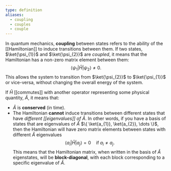 ```yaml
---
type: definition
aliases:
  - coupling
  - couples
  - couple
---
```

In quantum mechanics, **coupling** between states refers to the ability of the [[Hamiltonian]] to induce transitions between them. If two states, $\ket{\psi_{1}}$ and $\ket{\psi_{2}}$ are *coupled*, it means that the Hamiltonian has a non-zero matrix element between them:
$$
\langle \psi_{1} | \hat{H} | \psi_{2} \rangle \neq 0.
$$
This allows the system to transition from $\ket{\psi_{2}}$ to $\ket{\psi_{1}}$ or vice-versa, without changing the overall energy of the system. 

If $\hat{H}$ [[commutes]] with another operator representing some physical quantity, $\hat{A}$, it means that:
- $\hat{A}$ is **conserved** (in time).
- The Hamiltonian **cannot** induce transitions between different states that have *different [[eigenvalues]] of $\hat{A}$*. In other words, if you have a basis of states that are eigenvalues of $\hat{A}$ $\{ \ket{a_{1}}, \ket{a_{2}}, \dots \}$, then the Hamiltonian will have zero matrix elements between states with different $\hat{A}$ eigenvalues $$
\langle a_{i} | \hat{H}|a_{j}\rangle =0 \quad \text{if} \; a_{i} \neq a_{j}.
	$$This means that the Hamiltonian matrix, when written in the basis of $\hat{A}$ eigenstates, will be **block-diagonal**, with each block corresponding to a specific eigenvalue of $\hat{A}$. 